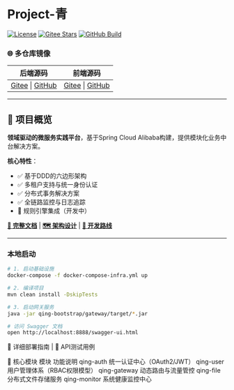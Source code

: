 # Project-青

[![License](https://img.shields.io/badge/license-MulanPSL2-blue)](http://license.coscl.org.cn/MulanPSL2)
[![Gitee Stars](https://gitee.com/stanChen/qing/badge/star.svg?theme=dark)](https://gitee.com/stanChen/qing)
[![GitHub Build](https://github.com/stanic-xyz/qing/actions/workflows/build.yml/badge.svg?branch=main)](https://github.com/stanic-xyz/qing/actions/workflows/build.yml)

### 🌐 多仓库镜像

| 后端源码                                                                                     | 前端源码                                                                                                       |
|------------------------------------------------------------------------------------------|------------------------------------------------------------------------------------------------------------|
| [Gitee](https://gitee.com/stanChen/qing) \| [GitHub](https://github.com/stanic-xyz/qing) | [Gitee](https://gitee.com/stanChen/qing-frontend) \| [GitHub](https://github.com/stanic-xyz/qing-frontend) |

---

## 🚀 项目概览

**领域驱动的微服务实践平台**，基于Spring Cloud Alibaba构建，提供模块化业务中台解决方案。

**核心特性**：

- ✅ 基于DDD的六边形架构
- ✅ 多租户支持与统一身份认证
- ✅ 分布式事务解决方案
- ✅ 全链路监控与日志追踪
- 🚧 规则引擎集成（开发中）

**[📘 完整文档](doc/README.md)** | **[🗺️ 架构设计](doc/ARCHITECTURE.md)** | **[📆 开发路线](docs/Roadmap.md)**

---

### 本地启动

```bash
# 1. 启动基础设施
docker-compose -f docker-compose-infra.yml up

# 2. 编译项目
mvn clean install -DskipTests

# 3. 启动网关服务
java -jar qing-bootstrap/gateway/target/*.jar

# 访问 Swagger 文档
open http://localhost:8888/swagger-ui.html
```

🔧 详细部署指南 | 🧪 API测试用例

🧩 核心模块
模块 功能说明
qing-auth 统一认证中心（OAuth2/JWT）
qing-user 用户管理体系（RBAC权限模型）
qing-gateway 动态路由与流量管控
qing-file 分布式文件存储服务
qing-monitor 系统健康监控中心
